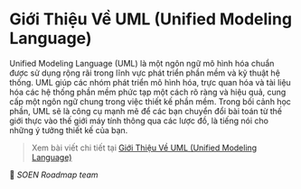 # Giới Thiệu Về UML (Unified Modeling Language)

Unified Modeling Language (UML) là một ngôn ngữ mô hình hóa chuẩn được sử dụng rộng rãi trong lĩnh vực phát triển phần mềm và kỹ thuật hệ thống. UML giúp các nhóm phát triển mô hình hóa, trực quan hóa và tài liệu hóa các hệ thống phần mềm phức tạp một cách rõ ràng và hiệu quả, cung cấp một ngôn ngữ chung trong việc thiết kế phần mềm. Trong bối cảnh học phần, UML sẽ là công cụ mạnh mẽ để các bạn chuyển đổi bài toán từ thế giới thực vào thế giới máy tính thông qua các lược đồ, là tiếng nói cho những ý tưởng thiết kế của bạn.

>Xem bài viết chi tiết tại [Giới Thiệu Về UML (Unified Modeling Language)](https://dev.to/hcmute_project_988df1c63c/gioi-thieu-ve-uml-unified-modeling-language-4gbb)

🌻 *SOEN Roadmap team*
